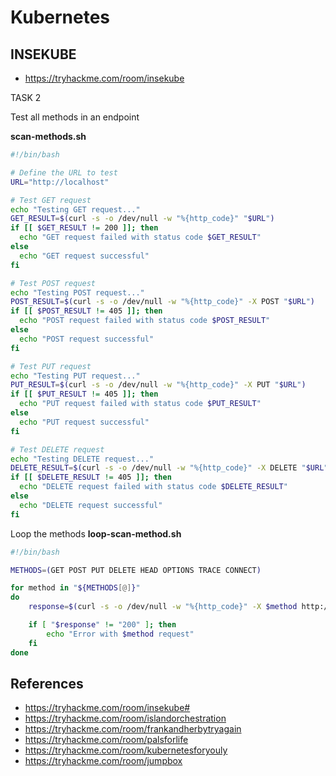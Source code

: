 # Kubernetes

## INSEKUBE
- https://tryhackme.com/room/insekube 

TASK 2

Test all methods in an endpoint

**scan-methods.sh**
```bash
#!/bin/bash

# Define the URL to test
URL="http://localhost"

# Test GET request
echo "Testing GET request..."
GET_RESULT=$(curl -s -o /dev/null -w "%{http_code}" "$URL")
if [[ $GET_RESULT != 200 ]]; then
  echo "GET request failed with status code $GET_RESULT"
else
  echo "GET request successful"
fi

# Test POST request
echo "Testing POST request..."
POST_RESULT=$(curl -s -o /dev/null -w "%{http_code}" -X POST "$URL")
if [[ $POST_RESULT != 405 ]]; then
  echo "POST request failed with status code $POST_RESULT"
else
  echo "POST request successful"
fi

# Test PUT request
echo "Testing PUT request..."
PUT_RESULT=$(curl -s -o /dev/null -w "%{http_code}" -X PUT "$URL")
if [[ $PUT_RESULT != 405 ]]; then
  echo "PUT request failed with status code $PUT_RESULT"
else
  echo "PUT request successful"
fi

# Test DELETE request
echo "Testing DELETE request..."
DELETE_RESULT=$(curl -s -o /dev/null -w "%{http_code}" -X DELETE "$URL")
if [[ $DELETE_RESULT != 405 ]]; then
  echo "DELETE request failed with status code $DELETE_RESULT"
else
  echo "DELETE request successful"
fi
```

Loop the methods
**loop-scan-method.sh**
```bash
#!/bin/bash

METHODS=(GET POST PUT DELETE HEAD OPTIONS TRACE CONNECT)

for method in "${METHODS[@]}"
do
    response=$(curl -s -o /dev/null -w "%{http_code}" -X $method http://localhost)

    if [ "$response" != "200" ]; then
        echo "Error with $method request"
    fi
done

```


##  References

- https://tryhackme.com/room/insekube#
- https://tryhackme.com/room/islandorchestration
- https://tryhackme.com/room/frankandherbytryagain
- https://tryhackme.com/room/palsforlife
- https://tryhackme.com/room/kubernetesforyouly
- https://tryhackme.com/room/jumpbox